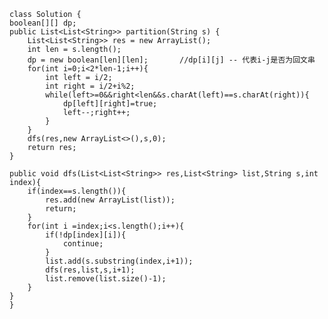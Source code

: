     class Solution {
    boolean[][] dp;
    public List<List<String>> partition(String s) {
        List<List<String>> res = new ArrayList();
        int len = s.length();
        dp = new boolean[len][len];       //dp[i][j] -- 代表i-j是否为回文串
        for(int i=0;i<2*len-1;i++){
            int left = i/2;
            int right = i/2+i%2;
            while(left>=0&&right<len&&s.charAt(left)==s.charAt(right)){
                dp[left][right]=true;
                left--;right++;
            }
        }
        dfs(res,new ArrayList<>(),s,0);
        return res;
    }

    public void dfs(List<List<String>> res,List<String> list,String s,int index){
        if(index==s.length()){
            res.add(new ArrayList(list));
            return;
        }
        for(int i =index;i<s.length();i++){
            if(!dp[index][i]){
                continue;
            }
            list.add(s.substring(index,i+1));
            dfs(res,list,s,i+1);
            list.remove(list.size()-1);
        }
    }
    }
